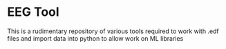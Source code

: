 # EEG Tool
This is a rudimentary repository of various tools required to work with .edf files and import data into python to allow work on ML libraries
